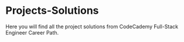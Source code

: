 # Projects-Solutions
Here you will find all the project solutions from CodeCademy Full-Stack Engineer Career Path.
